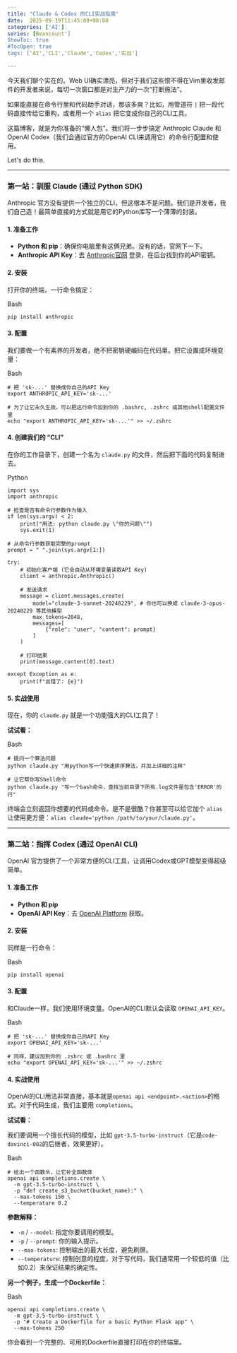 ```yaml
---
title: "Claude & Codex 的CLI实战指南"
date:  2025-09-19T11:45:00+08:00
categories: ['AI']
series: [Beancount']
ShowToc: true
#TocOpen: true
tags: ['AI','CLI','Claude','Codex','实战']

---
```


今天我们聊个实在的。Web UI确实漂亮，但对于我们这些恨不得在Vim里收发邮件的开发者来说，每切一次窗口都是对生产力的一次“打断施法”。

如果能直接在命令行里和代码助手对话，那该多爽？比如，用管道符 `|` 把一段代码直接传给它重构，或者用一个 `alias` 把它变成你自己的CLI工具。

这篇博客，就是为你准备的“懒人包”。我们将一步步搞定 Anthropic Claude 和 OpenAI Codex（我们会通过官方的OpenAI CLI来调用它）的命令行配置和使用。

Let's do this.

---

### 第一站：驯服 Claude (通过 Python SDK)

Anthropic 官方没有提供一个独立的CLI，但这根本不是问题。我们是开发者，我们自己造！最简单直接的方式就是用它的Python库写一个薄薄的封装。

#### 1. 准备工作

- **Python 和 pip**：确保你电脑里有这俩兄弟。没有的话，官网下一下。
- **Anthropic API Key**：去 [Anthropic官网](https://console.anthropic.com/) 登录，在后台找到你的API密钥。

#### 2. 安装

打开你的终端，一行命令搞定：

Bash

```
pip install anthropic
```

#### 3. 配置

我们要做一个有素养的开发者，绝不把密钥硬编码在代码里。把它设置成环境变量：

Bash

```
# 把 'sk-...' 替换成你自己的API Key
export ANTHROPIC_API_KEY='sk-...'

# 为了让它永久生效，可以把这行命令加到你的 .bashrc, .zshrc 或其他shell配置文件里
echo "export ANTHROPIC_API_KEY='sk-...'" >> ~/.zshrc
```

#### 4. 创建我们的 “CLI”

在你的工作目录下，创建一个名为 `claude.py` 的文件，然后把下面的代码复制进去。

Python

```
import sys
import anthropic

# 检查是否有命令行参数作为输入
if len(sys.argv) < 2:
    print("用法: python claude.py \"你的问题\"")
    sys.exit(1)

# 从命令行参数获取完整的prompt
prompt = " ".join(sys.argv[1:])

try:
    # 初始化客户端 (它会自动从环境变量读取API Key)
    client = anthropic.Anthropic()

    # 发送请求
    message = client.messages.create(
        model="claude-3-sonnet-20240229", # 你也可以换成 claude-3-opus-20240229 等其他模型
        max_tokens=2048,
        messages=[
            {"role": "user", "content": prompt}
        ]
    )

    # 打印结果
    print(message.content[0].text)

except Exception as e:
    print(f"出错了: {e}")

```

#### 5. 实战使用

现在，你的 `claude.py` 就是一个功能强大的CLI工具了！

**试试看：**

Bash

```
# 提问一个算法问题
python claude.py "用python写一个快速排序算法，并加上详细的注释"

# 让它帮你写Shell命令
python claude.py "写一个bash命令，查找当前目录下所有.log文件里包含'ERROR'的行"
```

终端会立刻返回你想要的代码或命令。是不是很酷？你甚至可以给它加个 `alias` 让使用更方便：`alias claude='python /path/to/your/claude.py'`。

---

### 第二站：指挥 Codex (通过 OpenAI CLI)

OpenAI 官方提供了一个非常方便的CLI工具，让调用Codex或GPT模型变得超级简单。

#### 1. 准备工作

- **Python 和 pip**
- **OpenAI API Key**：去 [OpenAI Platform](https://www.google.com/search?q=https://platform.openai.com/api-keys) 获取。

#### 2. 安装

同样是一行命令：

Bash

```
pip install openai
```

#### 3. 配置

和Claude一样，我们使用环境变量。OpenAI的CLI默认会读取 `OPENAI_API_KEY`。

Bash

```
# 把 'sk-...' 替换成你自己的API Key
export OPENAI_API_KEY='sk-...'

# 同样，建议加到你的 .zshrc 或 .bashrc 里
echo "export OPENAI_API_KEY='sk-...'" >> ~/.zshrc
```

#### 4. 实战使用

OpenAI的CLI用法非常直接，基本就是`openai api <endpoint>.<action>`的格式。对于代码生成，我们主要用 `completions`。

**试试看：**

我们要调用一个擅长代码的模型，比如 `gpt-3.5-turbo-instruct`（它是`code-davinci-002`的后继者，效果更好）。

Bash

```
# 给出一个函数头，让它补全函数体
openai api completions.create \
  -m gpt-3.5-turbo-instruct \
  -p "def create_s3_bucket(bucket_name):" \
  --max-tokens 150 \
  --temperature 0.2
```

**参数解释：**

- `-m` / `--model`: 指定你要调用的模型。
- `-p` / `--prompt`: 你的输入提示。
- `--max-tokens`: 控制输出的最大长度，避免刷屏。
- `--temperature`: 控制创意的程度，对于写代码，我们通常用一个较低的值（比如0.2）来保证结果的确定性。

**另一个例子，生成一个Dockerfile：**

Bash

```
openai api completions.create \
  -m gpt-3.5-turbo-instruct \
  -p "# Create a Dockerfile for a basic Python Flask app" \
  --max-tokens 250
```

你会看到一个完整的、可用的Dockerfile直接打印在你的终端里。